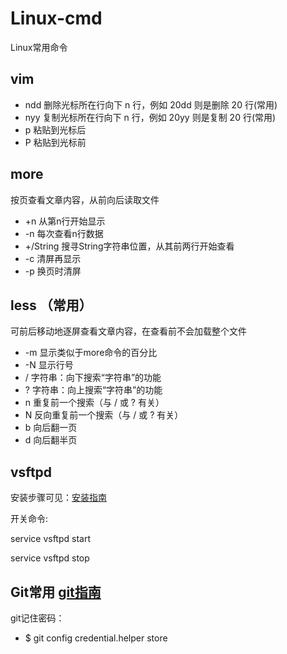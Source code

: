 # Linux-cmd
Linux常用命令

## vim
* ndd 删除光标所在行向下 n 行，例如 20dd 则是删除 20 行(常用)
* nyy 复制光标所在行向下 n 行，例如 20yy 则是复制 20 行(常用)
* p   粘贴到光标后
* P   粘贴到光标前

## more
按页查看文章内容，从前向后读取文件
* +n  从第n行开始显示
* -n  每次查看n行数据
* +/String    搜寻String字符串位置，从其前两行开始查看
* -c  清屏再显示
* -p  换页时清屏

## less （**常用**）
可前后移动地逐屏查看文章内容，在查看前不会加载整个文件
* -m  显示类似于more命令的百分比
* -N  显示行号
* /   字符串：向下搜索“字符串”的功能
* ?   字符串：向上搜索“字符串”的功能
* n   重复前一个搜索（与 / 或 ? 有关）
* N   反向重复前一个搜索（与 / 或 ? 有关）
* b   向后翻一页
* d   向后翻半页

## vsftpd
安装步骤可见：[安装指南](https://github.com/chanson1024/Linux-cmd/wiki/vsftpd%E5%AE%89%E8%A3%85%E6%8C%87%E5%8D%97)

开关命令:

service vsftpd start

service vsftpd stop

## Git常用 [git指南](http://www.ruanyifeng.com/blog/2015/12/git-cheat-sheet.html)
git记住密码：
* $ git config credential.helper store
